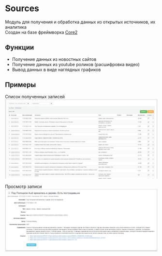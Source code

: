 # Sources

Модуль для получения и обработка данных из открытых источников, их аналитика\
Создан на базе фреймворка [Core2](https://github.com/easterism/core2)

## Функции

- Получение данных из новостных сайтов
- Получение данных из youtube роликов (расшифровка видео)
- Вывод данных в виде наглядных графиков

## Примеры

Список полученных записей\
![img1](docs/img1.png)

Просмотр записи\
![img1](docs/img2.png)
